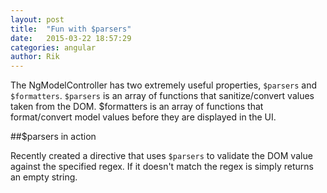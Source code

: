```yaml
---
layout: post
title:  "Fun with $parsers"
date:   2015-03-22 18:57:29
categories: angular
author: Rik
---
```

The NgModelController has two extremely useful properties, ``$parsers`` and ``$formatters``. ``$parsers`` is an array of functions that sanitize/convert values taken from the DOM. $formatters is an array of functions that format/convert model values before they are displayed in the UI.

##$parsers in action  

Recently created a directive that uses ``$parsers`` to validate the DOM value against the specified regex. If it doesn't match the regex is simply returns an empty string.

<script src="https://gist.github.com/rikbrowning/0e458bc85235f215e587.js"></script>